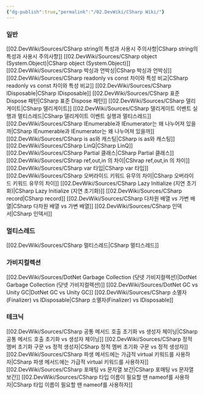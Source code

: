 ```yaml
---
{"dg-publish":true,"permalink":"/02.DevWiki/CSharp Wiki/"}
---
```


### 일반
[[02.DevWiki/Sources/CSharp string의 특성과 사용시 주의사항\|CSharp string의 특성과 사용시 주의사항]]
[[02.DevWiki/Sources/CSharp object (System.Object)\|CSharp object (System.Object)]]
[[02.DevWiki/Sources/CSharp 박싱과 언박싱\|CSharp 박싱과 언박싱]]
[[02.DevWiki/Sources/CSharp readonly vs const 차이와 특성 비교\|CSharp readonly vs const 차이와 특성 비교]]
[[02.DevWiki/Sources/CSharp IDisposable\|CSharp IDisposable]]
[[02.DevWiki/Sources/CSharp 표준 Dispose 패턴\|CSharp 표준 Dispose 패턴]]
[[02.DevWiki/Sources/CSharp 델리게이트\|CSharp 델리게이트]]
[[02.DevWiki/Sources/CSharp 델리게이트 이벤트 실행과 멀티스레드\|CSharp 델리게이트 이벤트 실행과 멀티스레드]]
[[02.DevWiki/Sources/CSharp IEnumerable과 IEnumerator는 왜 나누어져 있을까\|CSharp IEnumerable과 IEnumerator는 왜 나누어져 있을까]]
[[02.DevWiki/Sources/CSharp is as와 캐스팅\|CSharp is as와 캐스팅]]
[[02.DevWiki/Sources/CSharp LinQ\|CSharp LinQ]]
[[02.DevWiki/Sources/CSharp Partial 클래스\|CSharp Partial 클래스]]
[[02.DevWiki/Sources/CShrap ref,out,in 의 차이\|CShrap ref,out,in 의 차이]]
[[02.DevWiki/Sources/CSharp var 타입\|CSharp var 타입]]
[[02.DevWiki/Sources/CSharp 오버라이드 키워드 유무의 차이\|CSharp 오버라이드 키워드 유무의 차이]]
[[02.DevWiki/Sources/CSharp Lazy Initialize (지연 초기화)\|CSharp Lazy Initialize (지연 초기화)]]
[[02.DevWiki/Sources/CSharp record\|CSharp record]]
[[02.DevWiki/Sources/CSharp 다차원 배열 vs 가변 배열\|CSharp 다차원 배열 vs 가변 배열]]
[[02.DevWiki/Sources/CSharp 인덱서\|CSharp 인덱서]]
### 멀티스레드
[[02.DevWiki/Sources/CSharp 멀티스레드\|CSharp 멀티스레드]]

### 가비지컬렉션
[[02.DevWiki/Sources/DotNet Garbage Collection (닷넷 가비지컬렉션)\|DotNet Garbage Collection (닷넷 가비지컬렉션)]]
[[02.DevWiki/Sources/DotNet GC vs Unity GC\|DotNet GC vs Unity GC]]
[[02.DevWiki/Sources/CSharp 소멸자(Finalizer) vs IDisposable\|CSharp 소멸자(Finalizer) vs IDisposable]]

### 테크닉
[[02.DevWiki/Sources/CSharp 공통 메서드 호출 초기화 vs 생성자 체이닝\|CSharp 공통 메서드 호출 초기화 vs 생성자 체이닝]]
[[02.DevWiki/Sources/CSharp 정적 멤버 초기화 구문 vs 정적 생성자\|CSharp 정적 멤버 초기화 구문 vs 정적 생성자]]
[[02.DevWiki/Sources/CSharp 파생 메서드에는 가급적 virtual 키워드를 사용하자\|CSharp 파생 메서드에는 가급적 virtual 키워드를 사용하자]]
[[02.DevWiki/Sources/CSharp 포매팅 vs 문자열 보간\|CSharp 포매팅 vs 문자열 보간]]
[[02.DevWiki/Sources/CSharp 타입 이름이 필요할 땐 nameof를 사용하자\|CSharp 타입 이름이 필요할 땐 nameof를 사용하자]]